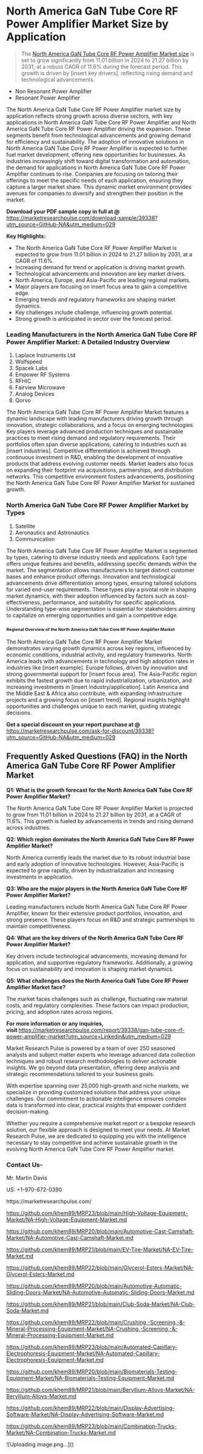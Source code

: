 <h1>North America GaN Tube Core RF Power Amplifier Market&nbsp;Size by Application</h1><blockquote><p>The <a href="https://marketresearchpulse.com/download-sample/39338?utm_source=GitHub-NA&amp;utm_medium=029">North America GaN Tube Core RF Power Amplifier Market size</a> is set to grow significantly from 11.01 billion in 2024 to 21.27 billion by 2031, at a robust CAGR of 11.6% during the forecast period. This growth is driven by [insert key drivers], reflecting rising demand and technological advancements.</p></blockquote><ul><li>Non Resonant Power Amplifier<li> Resonant Power Amplifier</li></ul><p>The North America GaN Tube Core RF Power Amplifier market size by application reflects strong growth across diverse sectors, with key applications in North America GaN Tube Core RF Power Amplifier and North America GaN Tube Core RF Power Amplifier driving the expansion. These segments benefit from technological advancements and growing demand for efficiency and sustainability. The adoption of innovative solutions in North America GaN Tube Core RF Power Amplifier is expected to further fuel market development, offering new opportunities for businesses. As industries increasingly shift toward digital transformation and automation, the demand for applications in North America GaN Tube Core RF Power Amplifier continues to rise. Companies are focusing on tailoring their offerings to meet the specific needs of each application, ensuring they capture a larger market share. This dynamic market environment provides avenues for companies to diversify and strengthen their position in the market.</p><p><strong>Download your PDF sample copy in full at @ </strong><a href="https://marketresearchpulse.com/download-sample/39338?utm_source=GitHub-NA&amp;utm_medium=029">https://marketresearchpulse.com/download-sample/39338?utm_source=GitHub-NA&amp;utm_medium=029</a></p><p><strong>Key Highlights: </strong></p><ul><li>The North America GaN Tube Core RF Power Amplifier Market is expected to grow from 11.01 billion in 2024 to 21.27 billion by 2031, at a CAGR of 11.6%.</li><li>Increasing demand for trend or application is driving market growth.</li><li>Technological advancements and innovation are key market drivers.</li><li>North America, Europe, and Asia-Pacific are leading regional markets.</li><li>Major players are focusing on insert focus area to gain a competitive edge.</li><li>Emerging trends and regulatory frameworks are shaping market dynamics.</li><li>Key challenges include challenge, influencing growth potential.</li><li>Strong growth is anticipated in sector over the forecast period.</li></ul><h3>Leading Manufacturers in the North America GaN Tube Core RF Power Amplifier Market: A Detailed Industry Overview</h3><ol><li>Laplace Instruments Ltd</li><li>Wolfspeed</li><li>Spacek Labs</li><li>Empower RF Systems</li><li>RFHIC</li><li>Fairview Microwave</li><li>Analog Devices</li><li>Qorvo</li></ol><div class="flex max-w-full flex-col flex-grow"><div class="min-h-8 text-message flex w-full flex-col items-end gap-2 whitespace-normal break-words [.text-message+&amp;]:mt-5" dir="auto" data-message-author-role="assistant" data-message-id="fd8432e4-4910-450d-b182-61b7bfb0a01f" data-message-model-slug="gpt-4o"><div class="flex w-full flex-col gap-1 empty:hidden first:pt-[3px]"><div class="markdown prose w-full break-words dark:prose-invert light"><p>The North America GaN Tube Core RF Power Amplifier Market features a dynamic landscape with leading manufacturers driving growth through innovation, strategic collaborations, and a focus on emerging technologies. Key players leverage advanced production techniques and sustainable practices to meet rising demand and regulatory requirements. Their portfolios often span diverse applications, catering to industries such as [insert industries]. Competitive differentiation is achieved through continuous investment in R&amp;D, enabling the development of innovative products that address evolving customer needs. Market leaders also focus on expanding their footprint via acquisitions, partnerships, and distribution networks. This competitive environment fosters advancements, positioning the North America GaN Tube Core RF Power Amplifier Market for sustained growth.</p></div></div></div></div><h3>North America GaN Tube Core RF Power Amplifier Market by Types</h3><ol><li>Satellite<li> Aeronautics and Astronautics<li> Communication</li></ol><div class="flex max-w-full flex-col flex-grow"><div class="min-h-8 text-message flex w-full flex-col items-end gap-2 whitespace-normal break-words [.text-message+&amp;]:mt-5" dir="auto" data-message-author-role="assistant" data-message-id="084470be-0bb7-4664-bddf-5156b4f41249" data-message-model-slug="gpt-4o-mini"><div class="flex w-full flex-col gap-1 empty:hidden first:pt-[3px]"><div class="markdown prose w-full break-words dark:prose-invert light"><p>The North America GaN Tube Core RF Power Amplifier Market is segmented by types, catering to diverse industry needs and applications. Each type offers unique features and benefits, addressing specific demands within the market. The segmentation allows manufacturers to target distinct customer bases and enhance product offerings. Innovation and technological advancements drive differentiation among types, ensuring tailored solutions for varied end-user requirements. These types play a pivotal role in shaping market dynamics, with their adoption influenced by factors such as cost-effectiveness, performance, and suitability for specific applications. Understanding type-wise segmentation is essential for stakeholders aiming to capitalize on emerging opportunities and gain a competitive edge.</p></div></div></div></div><h3><span style="font-size: 11px;">Regional Overview of the North America GaN Tube Core RF Power Amplifier Market</span></h3><div class="flex max-w-full flex-col flex-grow"><div class="min-h-8 text-message flex w-full flex-col items-end gap-2 whitespace-normal break-words [.text-message+&amp;]:mt-5" dir="auto" data-message-author-role="assistant" data-message-id="e9038762-ce64-4e30-91c9-9bd413514231" data-message-model-slug="gpt-4o-mini"><div class="flex w-full flex-col gap-1 empty:hidden first:pt-[3px]"><div class="markdown prose w-full break-words dark:prose-invert light"><p>The North America GaN Tube Core RF Power Amplifier Market demonstrates varying growth dynamics across key regions, influenced by economic conditions, industrial activity, and regulatory frameworks. North America leads with advancements in technology and high adoption rates in industries like [insert example]. Europe follows, driven by innovation and strong governmental support for [insert focus area]. The Asia-Pacific region exhibits the fastest growth due to rapid industrialization, urbanization, and increasing investments in [insert industry/application]. Latin America and the Middle East &amp; Africa also contribute, with expanding infrastructure projects and a growing focus on [insert trend]. Regional insights highlight opportunities and challenges unique to each market, guiding strategic decisions.</p></div></div></div></div><p><strong>Get a special discount on your report purchase at @ </strong><a href="https://marketresearchpulse.com/ask-for-discount/39338?utm_source=GitHub-NA&amp;utm_medium=029">https://marketresearchpulse.com/ask-for-discount/39338?utm_source=GitHub-NA&amp;utm_medium=029</a></p><h2>Frequently Asked Questions (FAQ) in the North America GaN Tube Core RF Power Amplifier Market</h2><p><strong>Q1: What is the growth forecast for the North America GaN Tube Core RF Power Amplifier Market?</strong></p><p>The North America GaN Tube Core RF Power Amplifier Market is projected to grow from 11.01 billion in 2024 to 21.27 billion by 2031, at a CAGR of 11.6%. This growth is fueled by advancements in trends and rising demand across industries.</p><p><strong>Q2: Which region dominates the North America GaN Tube Core RF Power Amplifier Market?</strong></p><p>North America currently leads the market due to its robust industrial base and early adoption of innovative technologies. However, Asia-Pacific is expected to grow rapidly, driven by industrialization and increasing investments in application.</p><p><strong>Q3: Who are the major players in the North America GaN Tube Core RF Power Amplifier Market?</strong></p><p>Leading manufacturers include North America GaN Tube Core RF Power Amplifier, known for their extensive product portfolios, innovation, and strong presence. These players focus on R&amp;D and strategic partnerships to maintain competitiveness.</p><p><strong>Q4: What are the key drivers of the North America GaN Tube Core RF Power Amplifier Market?</strong></p><p>Key drivers include technological advancements, increasing demand for application, and supportive regulatory frameworks. Additionally, a growing focus on sustainability and innovation is shaping market dynamics.</p><p><strong>Q5: What challenges does the North America GaN Tube Core RF Power Amplifier Market face?</strong></p><p>The market faces challenges such as challenge, fluctuating raw material costs, and regulatory complexities. These factors can impact production, pricing, and adoption rates across regions.</p><p><strong>For more information or any inquiries, visit&nbsp;</strong><a href="https://marketresearchpulse.com/report/39338/gan-tube-core-rf-power-amplifier-market?utm_source=Linkedin&utm_medium=029">https://marketresearchpulse.com/report/39338/gan-tube-core-rf-power-amplifier-market?utm_source=Linkedin&utm_medium=029</a></p><p>Market Research Pulse is powered by a team of over 250 seasoned analysts and subject matter experts who leverage advanced data collection techniques and robust research methodologies to deliver actionable insights. We go beyond data presentation, offering deep analysis and strategic recommendations tailored to your business goals.</p><p>With expertise spanning over 25,000 high-growth and niche markets, we specialize in providing customized solutions that address your unique challenges. Our commitment to actionable intelligence ensures complex data is transformed into clear, practical insights that empower confident decision-making.</p><p>Whether you require a comprehensive market report or a bespoke research solution, our flexible approach is designed to meet your needs. At Market Research Pulse, we are dedicated to equipping you with the intelligence necessary to stay competitive and achieve sustainable growth in the evolving North America GaN Tube Core RF Power Amplifier market.</p><h3><strong>Contact Us-</strong></h3><p>Mr. Martin Davis</p><p>US: +1-970-672-0390</p><p>https://marketresearchpulse.com/</p><p><a href="https://github.com/khem89/MRP23/blob/main/High-Voltage-Equipment-Market/NA-High-Voltage-Equipment-Market.md">https://github.com/khem89/MRP23/blob/main/High-Voltage-Equipment-Market/NA-High-Voltage-Equipment-Market.md</a></p><p><a href="https://github.com/khem89/MRP20/blob/main/Automotive-Cast-Camshaft-Market/NA-Automotive-Cast-Camshaft-Market.md">https://github.com/khem89/MRP20/blob/main/Automotive-Cast-Camshaft-Market/NA-Automotive-Cast-Camshaft-Market.md</a></p><p><a href="https://github.com/khem89/MRP21/blob/main/EV-Tire-Market/NA-EV-Tire-Market.md">https://github.com/khem89/MRP21/blob/main/EV-Tire-Market/NA-EV-Tire-Market.md</a></p><p><a href="https://github.com/khem89/MRP22/blob/main/Glycerol-Esters-Market/NA-Glycerol-Esters-Market.md">https://github.com/khem89/MRP22/blob/main/Glycerol-Esters-Market/NA-Glycerol-Esters-Market.md</a></p><p><a href="https://github.com/khem89/MRP20/blob/main/Automotive-Automatic-Sliding-Doors-Market/NA-Automotive-Automatic-Sliding-Doors-Market.md">https://github.com/khem89/MRP20/blob/main/Automotive-Automatic-Sliding-Doors-Market/NA-Automotive-Automatic-Sliding-Doors-Market.md</a></p><p><a href="https://github.com/khem89/MRP21/blob/main/Club-Soda-Market/NA-Club-Soda-Market.md">https://github.com/khem89/MRP21/blob/main/Club-Soda-Market/NA-Club-Soda-Market.md</a></p><p><a href="https://github.com/khem89/MRP22/blob/main/Crushing,-Screening,-&-Mineral-Processing-Equipment-Market/NA-Crushing,-Screening,-&-Mineral-Processing-Equipment-Market.md">https://github.com/khem89/MRP22/blob/main/Crushing,-Screening,-&-Mineral-Processing-Equipment-Market/NA-Crushing,-Screening,-&-Mineral-Processing-Equipment-Market.md</a></p><p><a href="https://github.com/khem89/MRP23/blob/main/Automated-Capillary-Electrophoresis-Equipment-Market/NA-Automated-Capillary-Electrophoresis-Equipment-Market.md">https://github.com/khem89/MRP23/blob/main/Automated-Capillary-Electrophoresis-Equipment-Market/NA-Automated-Capillary-Electrophoresis-Equipment-Market.md</a></p><p><a href="https://github.com/khem89/MRP20/blob/main/Biomaterials-Testing-Equipment-Market/NA-Biomaterials-Testing-Equipment-Market.md">https://github.com/khem89/MRP20/blob/main/Biomaterials-Testing-Equipment-Market/NA-Biomaterials-Testing-Equipment-Market.md</a></p><p><a href="https://github.com/khem89/MRP21/blob/main/Beryllium-Alloys-Market/NA-Beryllium-Alloys-Market.md">https://github.com/khem89/MRP21/blob/main/Beryllium-Alloys-Market/NA-Beryllium-Alloys-Market.md</a></p><p><a href="https://github.com/khem89/MRP22/blob/main/Display-Advertising-Software-Market/NA-Display-Advertising-Software-Market.md">https://github.com/khem89/MRP22/blob/main/Display-Advertising-Software-Market/NA-Display-Advertising-Software-Market.md</a></p><p><a href="https://github.com/khem89/MRP23/blob/main/Combination-Trucks-Market/NA-Combination-Trucks-Market.md">https://github.com/khem89/MRP23/blob/main/Combination-Trucks-Market/NA-Combination-Trucks-Market.md</a></p>
![Uploading image.png…]()

